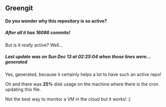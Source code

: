 ## Greengit

#### Do you wonder why this repository is so active?

##### After all it has 16086 commits!

But is it *really* active? Well...

##### Last update was on Sun Dec 13 at 02:25:04 when those lines were... generated

Yes, generated, because it certainly helps a lot to have such an active repo!

Oh and there was **25%** disk usage on the machine
where there is the cron updating this file.

Not the best way to monitor a VM in the cloud but it works! :)
